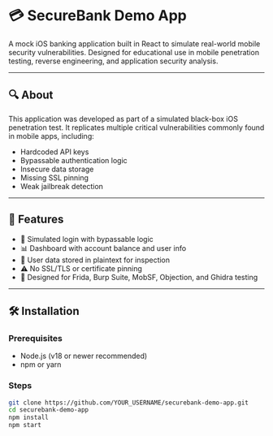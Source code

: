
# 💳 SecureBank Demo App

A mock iOS banking application built in React to simulate real-world mobile security vulnerabilities. Designed for educational use in mobile penetration testing, reverse engineering, and application security analysis.

---

## 🔍 About

This application was developed as part of a simulated black-box iOS penetration test. It replicates multiple critical vulnerabilities commonly found in mobile apps, including:

- Hardcoded API keys  
- Bypassable authentication logic  
- Insecure data storage  
- Missing SSL pinning  
- Weak jailbreak detection

---

## 🚀 Features

- 🔐 Simulated login with bypassable logic  
- 📊 Dashboard with account balance and user info  
- 📁 User data stored in plaintext for inspection  
- ⚠️ No SSL/TLS or certificate pinning  
- 🎯 Designed for Frida, Burp Suite, MobSF, Objection, and Ghidra testing

---

## 🛠️ Installation

### Prerequisites

- Node.js (v18 or newer recommended)  
- npm or yarn

### Steps

```bash
git clone https://github.com/YOUR_USERNAME/securebank-demo-app.git
cd securebank-demo-app
npm install
npm start
